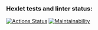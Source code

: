 ### Hexlet tests and linter status:
[![Actions Status](https://github.com/LittleCuteSandra/frontend-project-44/actions/workflows/hexlet-check.yml/badge.svg)](https://github.com/LittleCuteSandra/frontend-project-44/actions)
[![Maintainability](https://api.codeclimate.com/v1/badges/c3e4454376bc3f011f07/maintainability)](https://codeclimate.com/github/LittleCuteSandra/frontend-project-44/maintainability)
